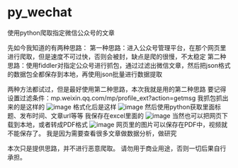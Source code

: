 # py_wechat
使用python爬取指定微信公众号的文章

先如今我知道的有两种思路：
第一种思路：进入公众号管理平台，在那个网页里进行爬取，但是速度不可过快，否则会被封，缺点是爬的很慢，不太稳定
第二种思路：使用fiddler对指定公众号进行抓包，通过过滤出微信文章，然后把json格式的数据包全都保存到本地，再使用json批量进行数据提取

两种方法都试过，但是最好使用第二种思路，本次我就是用的第二种思路
要记得设置过滤条件：mp.weixin.qq.com/mp/profile_ext?action=getmsg
我抓包抓出来的是这样的
![image](https://user-images.githubusercontent.com/58964582/149646422-44580281-39e9-425d-8f6a-7d40dc5be83d.png)
格式化后是这样
![image](https://user-images.githubusercontent.com/58964582/149646442-90f1caf3-8729-4223-89f6-1d12278497f7.png)
然后使用python获取里面标题、发布时间、文章url等等
我保存在excel里面的
![image](https://user-images.githubusercontent.com/58964582/149646474-bdd35ae4-0a5b-422f-9f59-1366636bb5b4.png)
当然也可以把网页下载到本地，或者转成PDF格式
![image](https://user-images.githubusercontent.com/58964582/149646634-bb6d54e6-0c1a-44a5-827e-87de0e4c40c4.png)
网页里的图片可以保存在PDF中，视频就不能保存了。
我是因为需要查看很多文章做数据分析，做研究

本次只是提供思路，并不进行恶意爬取。
请勿用于商业用途，否则一切后果自行承担。
